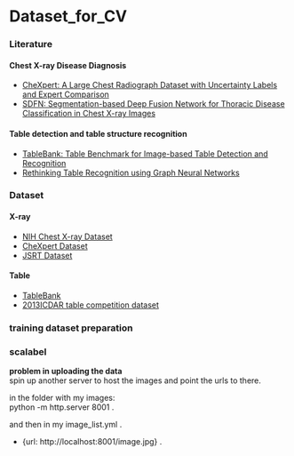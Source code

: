 # Dataset_for_CV

### Literature
#### Chest X-ray Disease Diagnosis 
- [CheXpert: A Large Chest Radiograph Dataset with Uncertainty Labels and Expert Comparison](https://arxiv.org/abs/1901.07031)  
- [SDFN: Segmentation-based Deep Fusion Network for Thoracic Disease Classification in Chest X-ray Images](https://arxiv.org/abs/1810.12959)

#### Table detection and table structure recognition
- [TableBank: Table Benchmark for Image-based Table Detection and Recognition](https://arxiv.org/abs/1903.01949)  
- [Rethinking Table Recognition using Graph Neural Networks](https://arxiv.org/pdf/1905.13391v2.pdf)






### Dataset
#### X-ray
- [NIH Chest X-ray Dataset](https://www.kaggle.com/nih-chest-xrays/data)
- [CheXpert Dataset](https://stanfordmlgroup.github.io/competitions/chexpert/)
- [JSRT Dataset](http://db.jsrt.or.jp/eng.php)

#### Table
- [TableBank](https://doc-analysis.github.io/)
- [2013ICDAR table competition dataset](https://roundtrippdf.com/en/downloads/)


### training dataset preparation

### scalabel
**problem in uploading the data**   
spin up another server to host the images and point the urls to there.  

in the folder with my images:  
python -m http.server 8001 . 

and then in my image_list.yml . 
- {url: http://localhost:8001/image.jpg} . 
